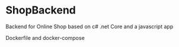 # ShopBackend
Backend for Online Shop based on c# .net Core 
and a javascript app

Dockerfile and docker-compose
